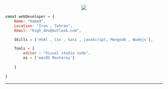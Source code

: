 <p align="center">
  <img src="https://github.com/thompsonemerson/thompsonemerson/raw/master/cover-thompson.png" />
</p>

```js
const webDeveloper = {
    Name: "Hamed",
    Location: "Iran , Tehran",
    Email: "high_dev@outlook.com",

    Skills = ['Html , Css , Sass , javaScript, Mongodb , Nodejs'],

    Tools = {
        editor : "Visual studio code",
        os = ['macOS Monterey']
  
    }
    
}
```
----
